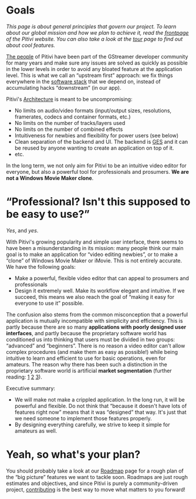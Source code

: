 # Goals

*This page is about general principles that govern our project. To learn
about our global mission and how we plan to achieve it, read the
[frontpage](https://www.pitivi.org/) of the Pitivi website. You can also take
a look at the [tour](https://www.pitivi.org/tour/) page to find out about
cool features.*

[The people](The_people.md) of Pitivi have been part of the
GStreamer developer community for many years and make sure any issues
are solved as quickly as possible in the lower levels in order to avoid
any bloated feature at the application level. This is what we call an
“upstream first” approach: we fix things everywhere in the [software
stack](Architecture.md) that we depend on,
instead of accumulating hacks “downstream” (in our app).

Pitivi's [Architecture](Architecture.md) is meant to be
uncompromising:

-   No limits on audio/video formats (input/output sizes, resolutions,
    framerates, codecs and container formats, etc.)
-   No limits on the number of tracks/layers used
-   No limits on the number of combined effects
-   Intuitiveness for newbies and flexibility for power users (see
    below)
-   Clean separation of the backend and UI. The backend is
    [GES](GES.md) and it can be reused by anyone wanting to
    create an application on top of it.
-   etc.

In the long term, we not only aim for Pitivi to be an intuitive video
editor for everyone, but also a powerful tool for professionals and
prosumers. **We are not a Windows Movie Maker clone**.

# “Professional? Isn't this supposed to be easy to use?”

*Yes*, and *yes*.

With Pitivi's growing popularity and simple user interface, there seems
to have been a misunderstanding in its mission: many people think our
main goal is to make an application for “video editing newbies”, or to
make a “clone” of Windows Movie Maker or iMovie. This is not entirely
accurate. We have the following goals:

-   Make a powerful, flexible video editor that can appeal to prosumers
    and professionals
-   Design it extremely well. Make its workflow elegant and intuitive.
    If we succeed, this means we also reach the goal of “making it easy
    for everyone to use it” possible.

The confusion also stems from the common misconception that a powerful
application is mutually incompatible with simplicity and efficiency.
This is partly because there are so many **applications with poorly
designed user interfaces**, and partly because the proprietary software
world has conditioned us into thinking that users must be divided in two
groups: “advanced” and “beginners”. There is no reason a video editor
can't allow complex procedures (and make them as easy as possible!)
while being intuitive to learn and efficient to use for basic
operations, even for amateurs. The reason why there has been such a
distinction in the proprietary software world is artificial **market
segmentation** (further reading:
[1](http://www.joelonsoftware.com/articles/CamelsandRubberDuckies.html)
[2](http://www.codinghorror.com/blog/2009/07/oh-you-wanted-awesome-edition.html)
[3](http://en.wikipedia.org/wiki/Market_segmentation)).

Executive summary:

-   We will make not make a crippled application. In the long run, it
    will be powerful and flexible. Do not think that “because it doesn't
    have lots of features right now” means that it was “designed” that
    way. It's just that we need someone to implement those features
    properly.
-   By designing everything carefully, we strive to keep it simple for
    amateurs as well.

# Yeah, so what's your plan?

You should probably take a look at our [Roadmap](Roadmap.md)
page for a rough plan of the “big picture” features we want to tackle
soon. Roadmaps are just rough estimates and objectives, and since Pitivi
is purely a community-driven project,
[contributing](https://www.pitivi.org/contribute) is the best way to
move what matters to you forward!
